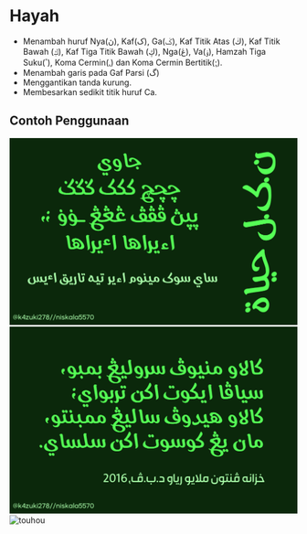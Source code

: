 # Hayah
* Menambah huruf Nya(ڽ), Kaf(ک), Ga(ݢ), Kaf Titik Atas (ڬ), Kaf Titik Bawah (ࢴ), Kaf Tiga Titik Bawah (ڮ), Nga(ڠ), Va(ۏ), Hamzah Tiga Suku(ٴ), Koma Cermin(⹁) dan Koma Cermin Bertitik(⁏).
* Menambah garis pada Gaf Parsi (گ)
* Menggantikan tanda kurung.
* Membesarkan sedikit titik huruf Ca.

## Contoh Penggunaan

![contoh1](contoh1.png)
![contoh2](contoh2.png)
![touhou](https://cdn.discordapp.com/attachments/794539663410200586/917680407741366292/touhou_lol.png)
